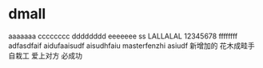 # dmall
aaaaaaa
cccccccc
dddddddd
eeeeeee
ss
LALLALAL
12345678
ffffffff
adfasdfaif
aidufaaisudf
aisudhfaiu
masterfenzhi
asiudf
新增加的
花木成畦手自栽工
爱上对方 必成功
